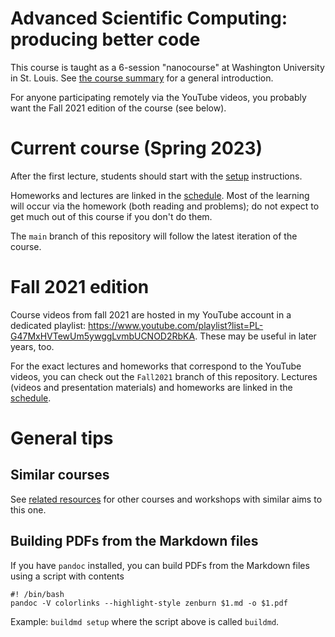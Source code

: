 # Advanced Scientific Computing: producing better code

This course is taught as a 6-session "nanocourse" at Washington University in St. Louis.
See [the course summary](summary_and_syllabus.md) for a general introduction.

For anyone participating remotely via the YouTube videos, you probably want the Fall 2021 edition of the course (see below).

# Current course (Spring 2023)

After the first lecture, students should start with the [setup](setup.md) instructions.

Homeworks and lectures are linked in the [schedule](schedule/schedule_2023.md).
Most of the learning will occur via the homework (both reading and problems); do not expect to get much out of this course if you don't do them.

The `main` branch of this repository will follow the latest iteration of the course.

# Fall 2021 edition

Course videos from fall 2021 are hosted in my YouTube account in a dedicated playlist: https://www.youtube.com/playlist?list=PL-G47MxHVTewUm5ywggLvmbUCNOD2RbKA. These may be useful in later years, too.

For the exact lectures and homeworks that correspond to the YouTube videos, you can check out the `Fall2021` branch of this repository. Lectures (videos and presentation materials) and homeworks are linked in the [schedule](schedule/schedule_2021.md).

# General tips

## Similar courses

See [related resources](resources.md) for other courses and workshops with similar aims to this one.

## Building PDFs from the Markdown files

If you have `pandoc` installed, you can build PDFs from the
Markdown files using a script with contents

    #! /bin/bash
    pandoc -V colorlinks --highlight-style zenburn $1.md -o $1.pdf

Example: `buildmd setup` where the script above is called `buildmd`.
